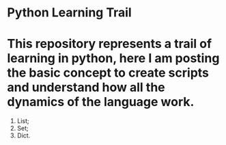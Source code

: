 # Python Learning Trail
# This repository represents a trail of learning in python, here I am posting the basic concept to create scripts and understand how all the dynamics of the language work.
1. List;
2. Set;
3. Dict.
